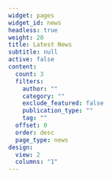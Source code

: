 ```yaml
---
widget: pages
widget_id: news
headless: true
weight: 20
title: Latest News
subtitle: null
active: false
content:
  count: 3
  filters:
    author: ""
    category: ""
    exclude_featured: false
    publication_type: ""
    tag: ""
  offset: 0
  order: desc
  page_type: news
design:
  view: 2
  columns: "1"
---
```

